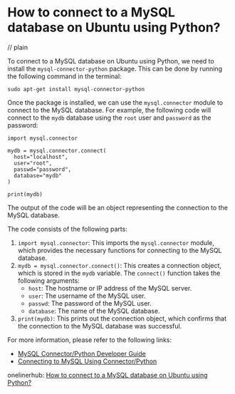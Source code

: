 # How to connect to a MySQL database on Ubuntu using Python?
// plain

To connect to a MySQL database on Ubuntu using Python, we need to install the `mysql-connector-python` package. This can be done by running the following command in the terminal:

```
sudo apt-get install mysql-connector-python
```

Once the package is installed, we can use the `mysql.connector` module to connect to the MySQL database. For example, the following code will connect to the `mydb` database using the `root` user and `password` as the password:

```
import mysql.connector

mydb = mysql.connector.connect(
  host="localhost",
  user="root",
  passwd="password",
  database="mydb"
)

print(mydb)
```

The output of the code will be an object representing the connection to the MySQL database.

The code consists of the following parts:

1. `import mysql.connector`: This imports the `mysql.connector` module, which provides the necessary functions for connecting to the MySQL database.
2. `mydb = mysql.connector.connect()`: This creates a connection object, which is stored in the `mydb` variable. The `connect()` function takes the following arguments:
    * `host`: The hostname or IP address of the MySQL server.
    * `user`: The username of the MySQL user.
    * `passwd`: The password of the MySQL user.
    * `database`: The name of the MySQL database.
3. `print(mydb)`: This prints out the connection object, which confirms that the connection to the MySQL database was successful.

For more information, please refer to the following links:

* [MySQL Connector/Python Developer Guide](https://dev.mysql.com/doc/connector-python/en/)
* [Connecting to MySQL Using Connector/Python](https://dev.mysql.com/doc/connector-python/en/connector-python-example-connecting.html)

onelinerhub: [How to connect to a MySQL database on Ubuntu using Python?](https://onelinerhub.com/python-mysql/how-to-connect-to-a-mysql-database-on-ubuntu-using-python)